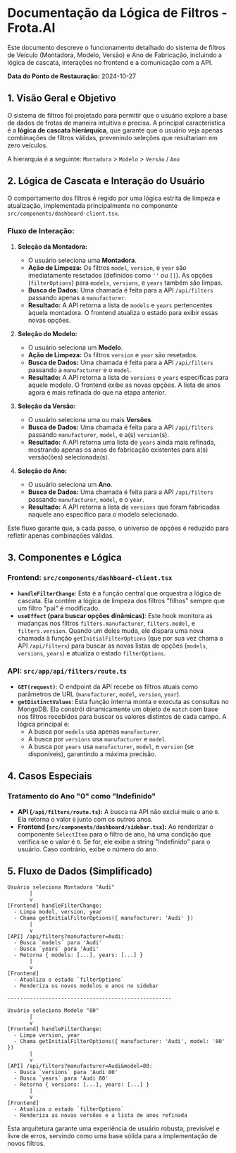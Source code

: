 # Documentação da Lógica de Filtros - Frota.AI

Este documento descreve o funcionamento detalhado do sistema de filtros de Veículo (Montadora, Modelo, Versão) e Ano de Fabricação, incluindo a lógica de cascata, interações no frontend e a comunicação com a API.

**Data do Ponto de Restauração:** 2024-10-27

## 1. Visão Geral e Objetivo

O sistema de filtros foi projetado para permitir que o usuário explore a base de dados de frotas de maneira intuitiva e precisa. A principal característica é a **lógica de cascata hierárquica**, que garante que o usuário veja apenas combinações de filtros válidas, prevenindo seleções que resultariam em zero veículos.

A hierarquia é a seguinte:
`Montadora` > `Modelo` > `Versão` / `Ano`

## 2. Lógica de Cascata e Interação do Usuário

O comportamento dos filtros é regido por uma lógica estrita de limpeza e atualização, implementada principalmente no componente `src/components/dashboard-client.tsx`.

### Fluxo de Interação:

1.  **Seleção da Montadora:**
    *   O usuário seleciona uma **Montadora**.
    *   **Ação de Limpeza:** Os filtros `model`, `version`, e `year` são imediatamente resetados (definidos como `''` ou `[]`). As opções (`filterOptions`) para `models`, `versions`, e `years` também são limpas.
    *   **Busca de Dados:** Uma chamada é feita para a API `/api/filters` passando apenas a `manufacturer`.
    *   **Resultado:** A API retorna a lista de `models` e `years` pertencentes àquela montadora. O frontend atualiza o estado para exibir essas novas opções.

2.  **Seleção do Modelo:**
    *   O usuário seleciona um **Modelo**.
    *   **Ação de Limpeza:** Os filtros `version` e `year` são resetados.
    *   **Busca de Dados:** Uma chamada é feita para a API `/api/filters` passando a `manufacturer` e o `model`.
    *   **Resultado:** A API retorna a lista de `versions` e `years` específicas para aquele modelo. O frontend exibe as novas opções. A lista de anos agora é mais refinada do que na etapa anterior.

3.  **Seleção da Versão:**
    *   O usuário seleciona uma ou mais **Versões**.
    *   **Busca de Dados:** Uma chamada é feita para a API `/api/filters` passando `manufacturer`, `model`, e a(s) `version`(s).
    *   **Resultado:** A API retorna uma lista de `years` ainda mais refinada, mostrando apenas os anos de fabricação existentes para a(s) versão(ões) selecionada(s).

4.  **Seleção do Ano:**
    *   O usuário seleciona um **Ano**.
    *   **Busca de Dados:** Uma chamada é feita para a API `/api/filters` passando `manufacturer`, `model`, e o `year`.
    *   **Resultado:** A API retorna a lista de `versions` que foram fabricadas naquele ano específico para o modelo selecionado.

Este fluxo garante que, a cada passo, o universo de opções é reduzido para refletir apenas combinações válidas.

## 3. Componentes e Lógica

### Frontend: `src/components/dashboard-client.tsx`

-   **`handleFilterChange`**: Esta é a função central que orquestra a lógica de cascata. Ela contém a lógica de limpeza dos filtros "filhos" sempre que um filtro "pai" é modificado.
-   **`useEffect` (para buscar opções dinâmicas)**: Este hook monitora as mudanças nos filtros `filters.manufacturer`, `filters.model`, e `filters.version`. Quando um deles muda, ele dispara uma nova chamada à função `getInitialFilterOptions` (que por sua vez chama a API `/api/filters`) para buscar as novas listas de opções (`models`, `versions`, `years`) e atualiza o estado `filterOptions`.

### API: `src/app/api/filters/route.ts`

-   **`GET(request)`**: O endpoint da API recebe os filtros atuais como parâmetros de URL (`manufacturer`, `model`, `version`, `year`).
-   **`getDistinctValues`**: Esta função interna monta e executa as consultas no MongoDB. Ela constrói dinamicamente um objeto de `match` com base nos filtros recebidos para buscar os valores distintos de cada campo. A lógica principal é:
    -   A busca por `models` usa apenas `manufacturer`.
    -   A busca por `versions` usa `manufacturer` e `model`.
    -   A busca por `years` usa `manufacturer`, `model`, e `version` (se disponíveis), garantindo a máxima precisão.

## 4. Casos Especiais

### Tratamento do Ano "0" como "Indefinido"

-   **API (`/api/filters/route.ts`):** A busca na API não exclui mais o ano `0`. Ela retorna o valor `0` junto com os outros anos.
-   **Frontend (`src/components/dashboard/sidebar.tsx`):** Ao renderizar o componente `SelectItem` para o filtro de ano, há uma condição que verifica se o valor é `0`. Se for, ele exibe a string "Indefinido" para o usuário. Caso contrário, exibe o número do ano.

## 5. Fluxo de Dados (Simplificado)

```
Usuário seleciona Montadora "Audi"
       |
       v
[Frontend] handleFilterChange:
  - Limpa model, version, year
  - Chama getInitialFilterOptions({ manufacturer: 'Audi' })
       |
       v
[API] /api/filters?manufacturer=Audi:
  - Busca `models` para 'Audi'
  - Busca `years` para 'Audi'
  - Retorna { models: [...], years: [...] }
       |
       v
[Frontend]
  - Atualiza o estado `filterOptions`
  - Renderiza os novos modelos e anos no sidebar

----------------------------------------------------

Usuário seleciona Modelo "80"
       |
       v
[Frontend] handleFilterChange:
  - Limpa version, year
  - Chama getInitialFilterOptions({ manufacturer: 'Audi', model: '80' })
       |
       v
[API] /api/filters?manufacturer=Audi&model=80:
  - Busca `versions` para 'Audi 80'
  - Busca `years` para 'Audi 80'
  - Retorna { versions: [...], years: [...] }
       |
       v
[Frontend]
  - Atualiza o estado `filterOptions`
  - Renderiza as novas versões e a lista de anos refinada

```

Esta arquitetura garante uma experiência de usuário robusta, previsível e livre de erros, servindo como uma base sólida para a implementação de novos filtros.
